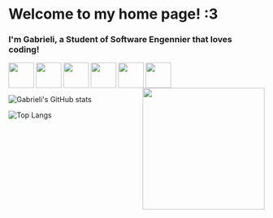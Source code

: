 # Welcome to my home page! :3
### I'm Gabrieli, a Student of Software Engennier that loves coding!



<div style="display: inline_block">
  <img align="center" src="https://cdn.jsdelivr.net/gh/devicons/devicon/icons/html5/html5-plain.svg" width="50" /> 
  <img align="center" src="https://cdn.jsdelivr.net/gh/devicons/devicon/icons/css3/css3-plain.svg" width="50" />
  <img align="center" src="https://cdn.jsdelivr.net/gh/devicons/devicon/icons/javascript/javascript-original.svg" width="50" /> 
  <img align="center" src="https://cdn.jsdelivr.net/gh/devicons/devicon/icons/react/react-original.svg" width="50" /> 
  <img align="center" src="https://cdn.jsdelivr.net/gh/devicons/devicon@latest/icons/php/php-original.svg" width="50"/>
  <img align="center" src="https://cdn.jsdelivr.net/gh/devicons/devicon/icons/mysql/mysql-original.svg" width="50"/>
  
  <img align="right" src="https://im4.ezgif.com/tmp/ezgif-4-8c0c0e6158.gif" width="240">
</div>



![Gabrieli's GitHub stats](https://github-readme-stats.vercel.app/api?username=gabilbck&hide=issues,contribs&show=prs_merged_percentage,icons=true&theme=transparent)

![Top Langs](https://github-readme-stats.vercel.app/api/top-langs/?username=gabilbck&layout=compact&show=icons=true&theme=transparent)


<!--
**gabilbck/gabilbck** is a ✨ _special_ ✨ repository because its `README.md` (this file) appears on your GitHub profile.

Here are some ideas to get you started:

- 🔭 I’m currently working on ...
- 🌱 I’m currently learning ...
- 👯 I’m looking to collaborate on ...
- 🤔 I’m looking for help with ...
- 💬 Ask me about ...
- 📫 How to reach me: ...
- 😄 Pronouns: ...
- ⚡ Fun fact: ...
-->
